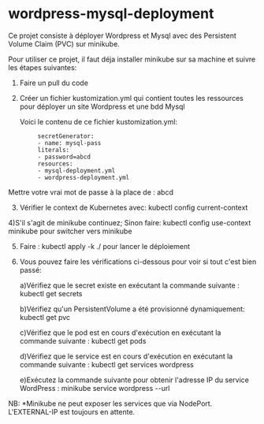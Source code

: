 # wordpress-mysql-deployment
Ce projet consiste à déployer Wordpress et Mysql avec des Persistent Volume Claim (PVC) sur minikube.

Pour utiliser ce projet, il faut déja installer minikube sur sa machine et suivre les étapes suivantes:  

1) Faire un pull du code

2) Créer un fichier kustomization.yml qui contient toutes les ressources pour déployer un site Wordpress et une bdd Mysql

   Voici le contenu de ce fichier kustomization.yml:

            secretGenerator:
            - name: mysql-pass
            literals:
            - password=abcd
            resources:
            - mysql-deployment.yml
            - wordpress-deployment.yml

Mettre votre vrai mot de passe à la place de : abcd

3) Vérifier le context de Kubernetes avec: kubectl config current-context

4)S'il s'agit de minikube continuez; Sinon faire: kubectl config use-context minikube pour switcher vers minikube

5) Faire : kubectl apply -k ./ pour lancer le déploiement

6) Vous pouvez faire les vérifications ci-dessous pour voir si tout c'est bien passé:

    a)Vérifiez que le secret existe en exécutant la commande suivante : kubectl get secrets
    
    b)Vérifiez qu'un PersistentVolume a été provisionné dynamiquement: kubectl get pvc
    
    c)Vérifiez que le pod est en cours d'exécution en exécutant la commande suivante : kubectl get pods

    d)Vérifiez que le service est en cours d'exécution en exécutant la commande suivante : kubectl get services wordpress

    e)Exécutez la commande suivante pour obtenir l'adresse IP du service WordPress : minikube service wordpress --url


NB:
    *Minikube ne peut exposer les services que via NodePort. L'EXTERNAL-IP est toujours en attente.